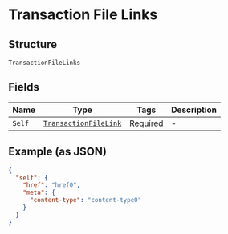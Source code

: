 
# Transaction File Links

## Structure

`TransactionFileLinks`

## Fields

| Name | Type | Tags | Description |
|  --- | --- | --- | --- |
| `Self` | [`TransactionFileLink`](../../doc/models/transaction-file-link.md) | Required | - |

## Example (as JSON)

```json
{
  "self": {
    "href": "href0",
    "meta": {
      "content-type": "content-type0"
    }
  }
}
```

